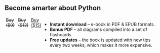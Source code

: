 ## Become smarter about Python

<div style="display:flex; justify-content:center;">
<a onclick="return false;" href="" target="_blank" class="cta-btn btn" style="margin: 0 .3em 0 .3em; text-decoration: line-through">Buy ($9)</a>
<div style="display:flex; justify-content:center;">
<a onclick="return false;" href="" target="_blank" class="cta-btn btn" style="margin: 0 .3em 0 .3em; text-decoration: line-through">Buy ($12)</a>
<a href="https://gumroad.com/l/python-drops?wanted=true" target="_blank" class="cta-btn btn" style="margin: 0 .3em 0 .3em;">Buy ($15)</a>
</div>
<br />


 - **Instant download** – e-book in PDF & EPUB formats.
 - **Bonus PDF** – all diagrams compiled into a set of flashcards.
 - **Free updates** – the book is updated with new tips every two weeks, which makes it more expensive.
